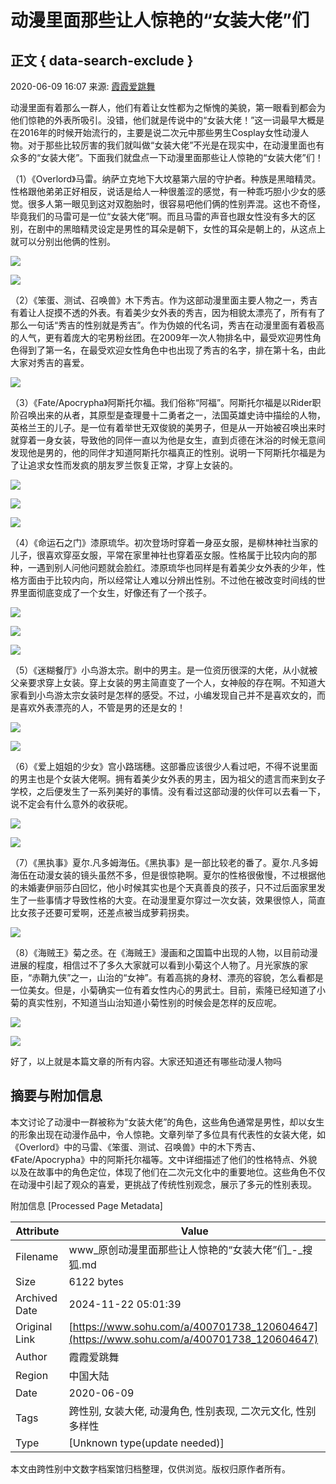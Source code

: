 # 动漫里面那些让人惊艳的“女装大佬”们

## 正文 { data-search-exclude }


2020-06-09 16:07 来源: [霞霞爱跳舞](https://www.sohu.com/a/400701738_120604647?spm=smpc.content-abroad.content.1.1732251656976bHfSuGe)

动漫里面有着那么一群人，他们有着让女性都为之惭愧的美貌，第一眼看到都会为他们惊艳的外表所吸引。没错，他们就是传说中的“女装大佬！”这一词最早大概是在2016年的时候开始流行的，主要是说二次元中那些男生Cosplay女性动漫人物。对于那些比较厉害的我们就叫做“女装大佬”不光是在现实中，在动漫里面也有众多的“女装大佬”。下面我们就盘点一下动漫里面那些让人惊艳的“女装大佬”们！

（1）《Overlord》马雷。纳萨立克地下大坟墓第六层的守护者。种族是黑暗精灵。性格跟他弟弟正好相反，说话是给人一种很羞涩的感觉，有一种乖巧胆小少女的感觉。很多人第一眼见到这对双胞胎时，很容易吧他们俩的性别弄混。这也不奇怪，毕竟我们的马雷可是一位“女装大佬”啊。而且马雷的声音也跟女性没有多大的区别，在剧中的黑暗精灵设定是男性的耳朵是朝下，女性的耳朵是朝上的，从这点上就可以分别出他俩的性别。

![](http://p3.itc.cn/images01/20200609/62c55df3f8f3477dba2928a0caf37264.jpeg)

![](http://p9.itc.cn/images01/20200609/368bcd1f862a4682a1d0d8c9a838202a.jpeg)

（2）《笨蛋、测试、召唤兽》木下秀吉。作为这部动漫里面主要人物之一，秀吉有着让人捉摸不透的外表。有着美少女外表的秀吉，因为相貌太漂亮了，所有有了那么一句话“秀吉的性别就是秀吉”。作为伪娘的代名词，秀吉在动漫里面有着极高的人气，更有着庞大的宅男粉丝团。在2009年一次人物排名中，最受欢迎男性角色得到了第一名，在最受欢迎女性角色中也出现了秀吉的名字，排在第十名，由此大家对秀吉的喜爱。

![](http://p2.itc.cn/images01/20200609/c0be6f2886ab4ad49420a483c38bb31b.jpeg)

（3）《Fate/Apocrypha》阿斯托尔福。我们俗称“阿福”。阿斯托尔福是以Rider职阶召唤出来的从者，其原型是查理曼十二勇者之一，法国英雄史诗中描绘的人物，英格兰王的儿子。是一位有着举世无双俊貌的美男子，但是从一开始被召唤出来时就穿着一身女装，导致他的同伴一直以为他是女生，直到贞德在沐浴的时候无意间发现他是男的，他的同伴才知道阿斯托尔福真正的性别。说明一下阿斯托尔福是为了让追求女性而发疯的朋友罗兰恢复正常，才穿上女装的。

![](http://p5.itc.cn/images01/20200609/e27427643a424040b9115a3b551e7e4e.jpeg)

![](http://p1.itc.cn/images01/20200609/7156c961c8aa426997e961d9688cdfa3.jpeg)

![](http://p8.itc.cn/images01/20200609/7ef3a0ee3cb845bca2f83c6df131712a.jpeg)

（4）《命运石之门》漆原琉华。初次登场时穿着一身巫女服，是柳林神社当家的儿子，很喜欢穿巫女服，平常在家里神社也穿着巫女服。性格属于比较内向的那种，一遇到别人问他问题就会脸红。漆原琉华也同样是有着美少女外表的少年，性格方面由于比较内向，所以经常让人难以分辨出性别。不过他在被改变时间线的世界里面彻底变成了一个女生，好像还有了一个孩子。

![](http://p3.itc.cn/images01/20200609/74a1d59f35b74a64aa7d4257892bcea0.jpeg)

![](http://p9.itc.cn/images01/20200609/f0c7d524fb4f402a91007413a7028532.jpeg)

![](http://p5.itc.cn/images01/20200609/bef321c8e1854e54ab2b5b11e7dd5979.jpeg)

（5）《迷糊餐厅》小鸟游太宗。剧中的男主。是一位资历很深的大佬，从小就被父亲要求穿上女装。穿上女装的男主简直变了一个人，女神般的存在啊。不知道大家看到小鸟游太宗女装时是怎样的感受。不过，小编发现自己并不是喜欢女的，而是喜欢外表漂亮的人，不管是男的还是女的！

![](http://p7.itc.cn/images01/20200609/54498d032c084ab297cdd008ab0dd842.jpeg)

![](http://p9.itc.cn/images01/20200609/bbb8e7e75972486297d02fef4bebc62b.jpeg)

（6）《爱上姐姐的少女》宫小路瑞穗。这部番应该很少人看过吧，不得不说里面的男主也是个女装大佬啊。拥有着美少女外表的男主，因为祖父的遗言而来到女子学校，之后便发生了一系列美好的事情。没有看过这部动漫的伙伴可以去看一下，说不定会有什么意外的收获呢。

![](http://p3.itc.cn/images01/20200609/5f5fd2f75dac46a9be79404c5a35d44d.jpeg)

![](http://p7.itc.cn/images01/20200609/e91e7660e2a94b0087f2050afcc8d879.jpeg)

（7）《黑执事》夏尔.凡多姆海伍。《黑执事》是一部比较老的番了。夏尔.凡多姆海伍在动漫女装的镜头虽然不多，但是很惊艳啊。夏尔的性格很傲慢，不过根据他的未婚妻伊丽莎白回忆，他小时候其实也是个天真善良的孩子，只不过后面家里发生了一些事情才导致性格的大变。在动漫里夏尔穿过一次女装，效果很惊人，简直比女孩子还要可爱啊，还差点被当成萝莉拐卖。

![](http://p4.itc.cn/images01/20200609/cc37809447dc437c8dab8eed81025bca.jpeg)

（8）《海贼王》菊之丞。在《海贼王》漫画和之国篇中出现的人物，以目前动漫进展的程度，相信过不了多久大家就可以看到小菊这个人物了。月光家族的家臣，“赤鞘九侠”之一，山治的“女神”。有着高挑的身材、漂亮的容貌，怎么看都是一位美女。但是，小菊确实一位有着女性内心的男武士。目前，索隆已经知道了小菊的真实性别，不知道当山治知道小菊性别的时候会是怎样的反应呢。

![](http://p7.itc.cn/images01/20200609/c3a3af3696374164b161b2684c8306a0.jpeg)

![](http://p3.itc.cn/images01/20200609/9e3609975df34c06acee6fc7f552440e.jpeg)

好了，以上就是本篇文章的所有内容。大家还知道还有哪些动漫人物吗

## 摘要与附加信息

<!-- tcd_abstract -->
本文讨论了动漫中一群被称为“女装大佬”的角色，这些角色通常是男性，却以女生的形象出现在动漫作品中，令人惊艳。文章列举了多位具有代表性的女装大佬，如《Overlord》中的马雷、《笨蛋、测试、召唤兽》中的木下秀吉、《Fate/Apocrypha》中的阿斯托尔福等。文中详细描述了他们的性格特点、外貌以及在故事中的角色定位，体现了他们在二次元文化中的重要地位。这些角色不仅在动漫中引起了观众的喜爱，更挑战了传统性别观念，展示了多元的性别表现。
<!-- tcd_abstract_end -->

附加信息 [Processed Page Metadata]

| Attribute       | Value                                  |
|-----------------|----------------------------------------|
| Filename        | www_原创动漫里面那些让人惊艳的“女装大佬”们_-_搜狐.md                             |
| Size            | 6122 bytes                           |
| Archived Date   | 2024-11-22 05:01:39                             |
| Original Link   | [https://www.sohu.com/a/400701738_120604647](https://www.sohu.com/a/400701738_120604647)                       |
| Author          | 霞霞爱跳舞                               |
| Region          | 中国大陆                               |
| Date            | 2020-06-09                                 |
| Tags            | 跨性别, 女装大佬, 动漫角色, 性别表现, 二次元文化, 性别多样性                                 |
| Type            | [Unknown type(update needed)]                                 |
<!-- tcd_table_end -->

本文由跨性别中文数字档案馆归档整理，仅供浏览。版权归原作者所有。
